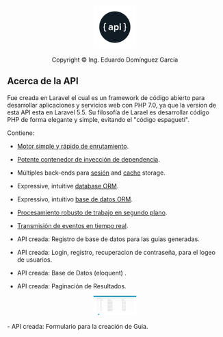 <p align="center"><img src="public/img/api.png" width="20%"></p>

<p align="center">
    Copyright © Ing. Eduardo Domínguez García
</p>

## Acerca de la API

Fue creada en Laravel el cual es un framework de código abierto para desarrollar aplicaciones y servicios web con PHP 7.0, ya que la version de esta API esta en Laravel 5.5. Su filosofía de Larael es desarrollar código PHP de forma elegante y simple, evitando el "código espagueti".

Contiene:

- [Motor simple y rápido de enrutamiento](https://laravel.com/docs/routing).
- [Potente contenedor de inyección de dependencia](https://laravel.com/docs/container).
- Múltiples back-ends para [sesión](https://laravel.com/docs/session) and [cache](https://laravel.com/docs/cache) storage.
- Expressive, intuitive [database ORM](https://laravel.com/docs/eloquent).
- Expressivo, intuitivo [base de datos ORM](https://laravel.com/docs/migrations).
- [Procesamiento robusto de trabajo en segundo plano](https://laravel.com/docs/queues).
- [Transmisión de eventos en tiempo real](https://laravel.com/docs/broadcasting).

- API creada: Registro de base de datos para las guias generadas.
- API creada: Login, registro, recuperacion de contraseña, para el logeo de usuarios.
- API creada: Base de Datos (eloquent) .
- API creada: Paginación de Resultados.
<p align="center"><img src="public/img/paginate.png" width="20%"></p>
- API creada: Formulario para la creación de Guia.



